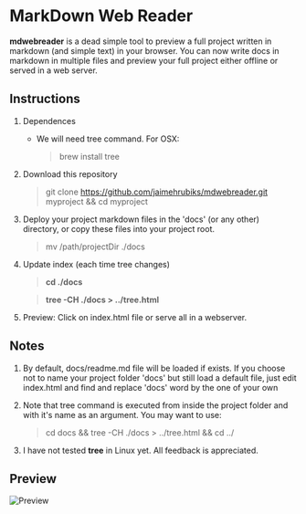 # MarkDown Web Reader
**mdwebreader** is a dead simple tool to preview a full project written in markdown (and simple text) in your browser. You can now write docs in markdown in multiple files and preview your full project either offline or served in a web server.

## Instructions

1. Dependences
    * We will need tree command. For OSX:

        > brew install tree

1. Download this repository

    > git clone https://github.com/jaimehrubiks/mdwebreader.git myproject && cd myproject

1. Deploy your project markdown files in the 'docs' (or any other) directory, or copy these files into your project root.

    > mv /path/projectDir ./docs

1. Update index (each time tree changes)

    > **cd ./docs**

    > **tree -CH ./docs > ../tree.html**

1. Preview: Click on index.html file or serve all in a webserver.

## Notes
1. By default, docs/readme.md file will be loaded if exists.
If you choose not to name your project folder 'docs' but still load a default file, just edit index.html and find and replace 'docs' word by the one of your own
2. Note that tree command is executed from inside the project folder and with it's name as an argument. You may want to use:

    > cd docs && tree -CH ./docs > ../tree.html && cd ../

3. I have not tested **tree** in Linux yet. All feedback is appreciated.

## Preview
![Preview](http://i.imgur.com/betdujA.png)
